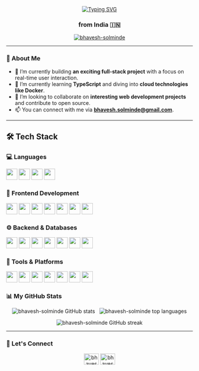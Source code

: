 <div align="center">
  <a href="https://git.io/typing-svg"><img src="https://readme-typing-svg.herokuapp.com?font=Fira+Code&size=32&pause=1000&color=36BCF7&center=true&vCenter=true&width=500&lines=Hi+there,+I'm+Bhavesh+👋;A+Full-Stack+Web+Developer;I+build+things+for+the+web" alt="Typing SVG" /></a>
  <h3>from India 🇮🇳</h3>
</div>

<p align="center">
  <a href="https://github.com/ryo-ma/github-profile-trophy"><img src="https://github-profile-trophy.vercel.app/?username=bhavesh-solminde&theme=dracula&row=1&column=7" alt="bhavesh-solminde" /></a>
</p>

---

### 🚀 About Me

- 🔭 I’m currently building **an exciting full-stack project** with a focus on real-time user interaction.
- 🌱 I’m currently learning **TypeScript** and diving into **cloud technologies like Docker**.
- 👯 I’m looking to collaborate on **interesting web development projects** and contribute to open source.
- 📫 You can connect with me via **bhavesh.solminde@gmail.com**.

---

## 🛠️ Tech Stack

### 💻 Languages
<p align="left">
  <a href="#"><img src="https://img.shields.io/badge/C-00599C?style=flat&logo=c&logoColor=white" height="30"/></a>
  <a href="#"><img src="https://img.shields.io/badge/JavaScript-F7DF1E?style=flat&logo=javascript&logoColor=black" height="30"/></a>
  <a href="#"><img src="https://img.shields.io/badge/HTML5-E34F26?style=flat&logo=html5&logoColor=white" height="30"/></a>
  <a href="#"><img src="https://img.shields.io/badge/CSS3-1572B6?style=flat&logo=css3&logoColor=white" height="30"/></a>
</p>

### 🚀 Frontend Development
<p align="left">
  <a href="#"><img src="https://img.shields.io/badge/React-20232A?style=flat&logo=react&logoColor=61DAFB" height="30"/></a>
  <a href="#"><img src="https://img.shields.io/badge/Next.js-000000?style=flat&logo=nextdotjs&logoColor=white" height="30"/></a>
  <a href="#"><img src="https://img.shields.io/badge/Redux-764ABC?style=flat&logo=redux&logoColor=white" height="30"/></a>
  <a href="#"><img src="https://img.shields.io/badge/Vite-646CFF?style=flat&logo=vite&logoColor=white" height="30"/></a>
  <a href="#"><img src="https://img.shields.io/badge/Tailwind_CSS-38B2AC?style=flat&logo=tailwind-css&logoColor=white" height="30"/></a>
  <a href="#"><img src="https://img.shields.io/badge/Bootstrap-563D7C?style=flat&logo=bootstrap&logoColor=white" height="30"/></a>
  <a href="#"><img src="https://img.shields.io/badge/MUI-007FFF?style=flat&logo=mui&logoColor=white" height="30"/></a>
</p>

### ⚙️ Backend & Databases
<p align="left">
  <a href="#"><img src="https://img.shields.io/badge/Node.js-339933?style=flat&logo=nodedotjs&logoColor=white" height="30"/></a>
  <a href="#"><img src="https://img.shields.io/badge/Express.js-000000?style=flat&logo=express&logoColor=white" height="30"/></a>
  <a href="#"><img src="https://img.shields.io/badge/MongoDB-4EA94B?style=flat&logo=mongodb&logoColor=white" height="30"/></a>
  <a href="#"><img src="https://img.shields.io/badge/MySQL-4479A1?style=flat&logo=mysql&logoColor=white" height="30"/></a>
  <a href="#"><img src="https://img.shields.io/badge/Passport.js-34E27A?style=flat&logo=passport&logoColor=black" height="30"/></a>
  <a href="#"><img src="https://img.shields.io/badge/JWT-000000?style=flat&logo=jsonwebtokens&logoColor=white" height="30"/></a>
  <a href="#"><img src="https://img.shields.io/badge/Nodemon-76D04B?style=flat&logo=nodemon&logoColor=white" height="30"/></a>
</p>

### 🔧 Tools & Platforms
<p align="left">
  <a href="#"><img src="https://img.shields.io/badge/Git-F05032?style=flat&logo=git&logoColor=white" height="30"/></a>
  <a href="#"><img src="https://img.shields.io/badge/GitHub-181717?style=flat&logo=github&logoColor=white" height="30"/></a>
  <a href="#"><img src="https://img.shields.io/badge/Docker-2496ED?style=flat&logo=docker&logoColor=white" height="30"/></a>
  <a href="#"><img src="https://img.shields.io/badge/Hoppscotch-23B574?style=flat&logo=hoppscotch&logoColor=white" height="30"/></a>
  <a href="#"><img src="https://img.shields.io/badge/Vercel-000000?style=flat&logo=vercel&logoColor=white" height="30"/></a>
  <a href="#"><img src="https://img.shields.io/badge/Render-46E3B7?style=flat&logo=render&logoColor=black" height="30"/></a>
  <a href="#"><img src="https://img.shields.io/badge/Hostinger-673DE6?style=flat&logo=hostinger&logoColor=white" height="30"/></a>
</p>


 
### 📊 My GitHub Stats

<p align="center">
  <img src="https://github-readme-stats.vercel.app/api?username=bhavesh-solminde&show_icons=true&locale=en&theme=dracula&hide_border=true&border_radius=10" alt="bhavesh-solminde GitHub stats" />
  &nbsp;
  <img src="https://github-readme-stats.vercel.app/api/top-langs?username=bhavesh-solminde&show_icons=true&locale=en&layout=compact&theme=dracula&hide_border=true&border_radius=10" alt="bhavesh-solminde top languages" />
</p>
<p align="center">
  <img src="https://github-readme-streak-stats.herokuapp.com/?user=bhavesh-solminde&theme=dracula&hide_border=true&border_radius=10" alt="bhavesh-solminde GitHub streak" />
</p>

---

### 🤝 Let's Connect

<p align="center">
  <a href="https://linkedin.com/in/bhaveshsolminde" target="_blank"><img align="center" src="https://raw.githubusercontent.com/rahuldkjain/github-profile-readme-generator/master/src/images/icons/Social/linked-in-alt.svg" alt="bhaveshsolminde" height="30" width="40" /></a>
  <a href="https://instagram.com/bhavesh_solminde" target="_blank"><img align="center" src="https://raw.githubusercontent.com/rahuldkjain/github-profile-readme-generator/master/src/images/icons/Social/instagram.svg" alt="bhavesh_solminde" height="30" width="40" /></a>
</p>
